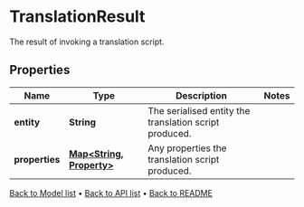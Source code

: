 

# TranslationResult

The result of invoking a translation script.

## Properties

| Name | Type | Description | Notes |
|------------ | ------------- | ------------- | -------------|
|**entity** | **String** | The serialised entity the translation script produced. |  |
|**properties** | [**Map&lt;String, Property&gt;**](Property.md) | Any properties the translation script produced. |  |



[Back to Model list](../README.md#documentation-for-models) &#8226; [Back to API list](../README.md#documentation-for-api-endpoints) &#8226; [Back to README](../README.md)


